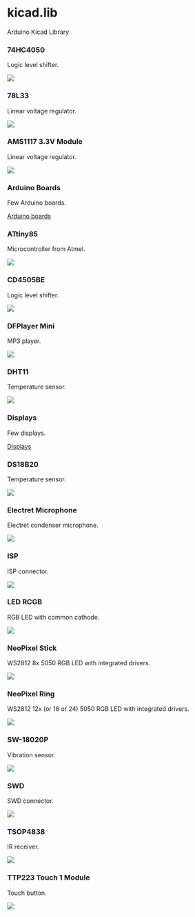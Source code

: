 # kicad.lib
Arduino Kicad Library

### 74HC4050
Logic level shifter.

![](img/74hc4050_kicad.png?raw=true)

### 78L33
Linear voltage regulator.

![](img/78l33_kicad.png?raw=true)

### AMS1117 3.3V Module
Linear voltage regulator.

![](img/ams1117_33_module_kicad.png?raw=true)

### Arduino Boards
Few Arduino boards.

[Arduino boards](arduino_boards.md)

### ATtiny85
Microcontroller from Atmel.

![](img/attiny85_kicad.png?raw=true)

### CD4505BE
Logic level shifter.

![](img/cd4505be_kicad.png?raw=true)

### DFPlayer Mini
MP3 player.

![](img/dfplayer_mini_kicad.png?raw=true)

### DHT11
Temperature sensor.

![](img/dht11_kicad.png?raw=true)

### Displays
Few displays.

[Displays](display.md)

### DS18B20
Temperature sensor.

![](img/ds18b20_kicad.png?raw=true)

### Electret Microphone
Electret condenser microphone.

![](img/electret_microphone_kicad.png?raw=true)

### ISP
ISP connector.

![](img/isp_kicad.png?raw=true)

### LED RCGB
RGB LED with common cathode.

![](img/led_rcgb_kicad.png?raw=true)

### NeoPixel Stick
WS2812 8x 5050 RGB LED with integrated drivers.

![](img/neopixel_stick_kicad.png?raw=true)

### NeoPixel Ring
WS2812 12x (or 16 or 24) 5050 RGB LED with integrated drivers.

![](img/neopixel_ring_kicad.png?raw=true)

### SW-18020P
Vibration sensor.

![](img/sw_18020p_kicad.png?raw=true)

### SWD
SWD connector.

![](img/swd_kicad.png?raw=true)

### TSOP4838
IR receiver.

![](img/tsop4838_kicad.png?raw=true)

### TTP223 Touch 1 Module
Touch button.

![](img/ttp223_touch1_module_kicad.png?raw=true)
